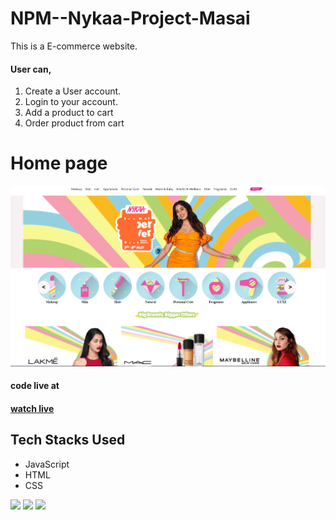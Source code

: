 # NPM--Nykaa-Project-Masai
This is a E-commerce website.
#### User can,
1. Create a User account.
2. Login to your account.
3. Add a product to cart
4. Order product from cart



# Home page
![Landing Page](nykaa.png)


#### code live at
#### [watch live](https://starving-array.github.io/NPM--Nykaa-Project-Masai/)

## Tech Stacks Used

- JavaScript
- HTML
- CSS


<p>
   <img src="https://img.icons8.com/color/64/000000/javascript.png"/>
   <img src="https://img.icons8.com/color/64/000000/html-5.png"/>
   <img src="https://img.icons8.com/color/64/000000/css3.png" />

 </p>

